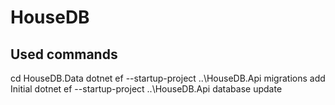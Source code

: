 # HouseDB

## Used commands
cd HouseDB.Data
dotnet ef --startup-project ..\HouseDB.Api migrations add Initial 
dotnet ef --startup-project ..\HouseDB.Api database update 